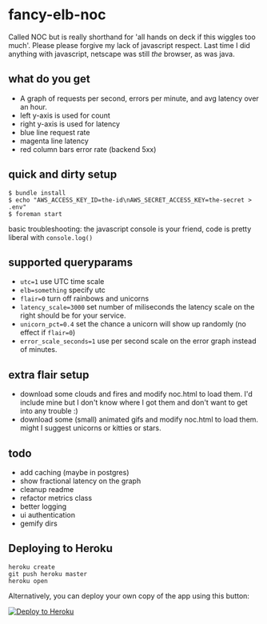 fancy-elb-noc
=============
Called NOC but is really shorthand for 'all hands on deck if this wiggles too much'.
Please please forgive my lack of javascript respect. Last time I did anything with javascript, netscape was still *the* browser, as was java.


what do you get
-----------
* A graph of requests per second, errors per minute, and avg latency over an hour.
* left y-axis is used for count
* right y-axis is used for latency
* blue line request rate
* magenta line latency
* red column bars error rate (backend 5xx)


quick and dirty setup
-------------

```console
$ bundle install
$ echo "AWS_ACCESS_KEY_ID=the-id\nAWS_SECRET_ACCESS_KEY=the-secret > .env"
$ foreman start
```

basic troubleshooting: the javascript console is your friend, code is pretty liberal with `console.log()`


supported queryparams
----------
* `utc=1` use UTC time scale
* `elb=something` specify utc
* `flair=0` turn off rainbows and unicorns
* `latency_scale=3000` set number of miliseconds the latency scale on the right should be for your service.
* `unicorn_pct=0.4` set the chance a unicorn will show up randomly (no effect if `flair=0`)
* `error_scale_seconds=1` use per second scale on the error graph instead of minutes.


extra flair setup
-----------
* download some clouds and fires and modify noc.html to load them. I'd include mine but I don't know where I got them and don't want to get into any trouble :)
* download some (small) animated gifs and modify noc.html to load them. might I suggest unicorns or kitties or stars.

todo
-----------
* add caching (maybe in postgres)
* show fractional latency on the graph
* cleanup readme
* refactor metrics class
* better logging
* ui authentication
* gemify dirs

## Deploying to Heroku

```
heroku create
git push heroku master
heroku open
```

Alternatively, you can deploy your own copy of the app using this button:

[![Deploy to Heroku](https://www.herokucdn.com/deploy/button.png)](https://heroku.com/deploy)
